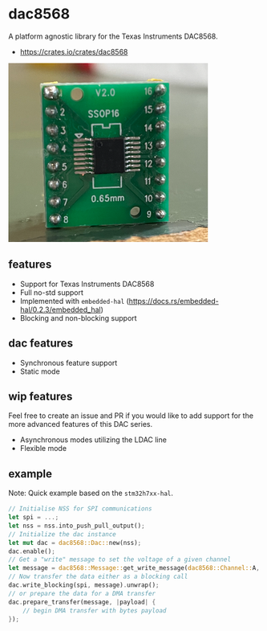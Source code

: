 # dac8568 

A platform agnostic library for the Texas Instruments DAC8568.

- https://crates.io/crates/dac8568

![dac8568](/documentation/dac8568_ssop16.png)

## features

- Support for Texas Instruments DAC8568
- Full no-std support
- Implemented with `embedded-hal` (https://docs.rs/embedded-hal/0.2.3/embedded_hal)
- Blocking and non-blocking support

## dac features

- Synchronous feature support
- Static mode

## wip features

Feel free to create an issue and PR if you would like to add support for the more advanced features of this DAC series.

- Asynchronous modes utilizing the LDAC line
- Flexible mode

## example

Note: Quick example based on the `stm32h7xx-hal`.

```rust
// Initialise NSS for SPI communications
let spi = ...;
let nss = nss.into_push_pull_output();
// Initialize the dac instance
let mut dac = dac8568::Dac::new(nss);
dac.enable();
// Get a "write" message to set the voltage of a given channel
let message = dac8568::Message::get_write_message(dac8568::Channel::A, voltage);
// Now transfer the data either as a blocking call
dac.write_blocking(spi, message).unwrap();
// or prepare the data for a DMA transfer
dac.prepare_transfer(message, |payload| {
    // begin DMA transfer with bytes payload 
});
```